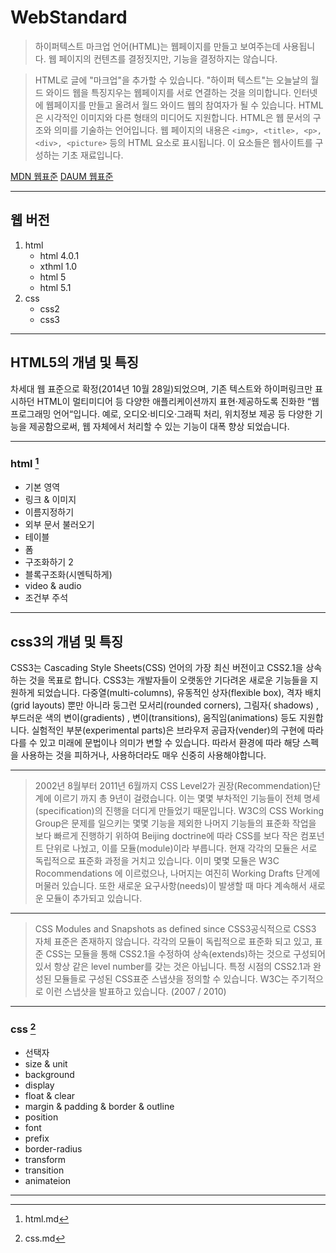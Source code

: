 # WebStandard
> 하이퍼텍스트 마크업 언어(HTML)는 웹페이지를 만들고 보여주는데 사용됩니다. 웹 페이지의 컨텐츠를 결정짓지만, 기능을 결정하지는 않습니다.

> HTML로 글에 "마크업"을 추가할 수 있습니다. "하이퍼 텍스트"는 오늘날의 월드 와이드 웹을 특징지우는 웹페이지를 서로 연결하는 것을 의미합니다. 인터넷에 웹페이지를 만들고 올려서 월드 와이드 웹의 참여자가 될 수 있습니다. HTML은 시각적인 이미지와 다른 형태의 미디어도 지원합니다. HTML은 웹 문서의 구조와 의미를 기술하는 언어입니다. 웹 페이지의 내용은 `<img>, <title>, <p>, <div>, <picture>` 등의 HTML 요소로 표시됩니다. 이 요소들은 웹사이트를 구성하는 기초 재료입니다.

[MDN 웹표준](https://developer.mozilla.org/ko/docs/Web/HTML)
[DAUM 웹표준](http://darum.daum.net/convention/html)

___
## 웹 버전
1. html  
    * html 4.0.1
    * xthml 1.0
    * html 5
    * html 5.1
2. css
    * css2
    * css3

___
## HTML5의 개념 및 특징

차세대 웹 표준으로 확정(2014년 10월 28일)되었으며, 기존 텍스트와 하이퍼링크만 표시하던 HTML이 멀티미디어 등 다양한 애플리케이션까지 표현·제공하도록 진화한 “웹 프로그래밍 언어“입니다. 예로, 오디오·비디오·그래픽 처리, 위치정보 제공 등 다양한 기능을 제공함으로써, 웹 자체에서 처리할 수 있는 기능이 대폭 향상 되었습니다.
___
### html [^1]
  * 기본 영역
  * 링크 &amp; 이미지
  * 이름지정하기
  * 외부 문서 불러오기
  * 테이블
  * 폼
  * 구조화하기 2
  * 블록구조화(시멘틱하게)
  * video & audio
  * 조건부 주석
<!-- 
___
## 
___
### svg
___
### canvas
-->
___
## css3의 개념 및 특징

CSS3는 Cascading Style Sheets(CSS) 언어의 가장 최신 버전이고 CSS2.1을 상속하는 것을 목표로  합니다.  CSS3는 개발자들이 오랫동안 기다려온 새로운 기능들을 지원하게 되었습니다. 다중열(multi-columns), 유동적인 상자(flexible box), 격자 배치(grid layouts) 뿐만 아니라 둥그런 모서리(rounded corners), 그림자( shadows) , 부드러운 색의 변이(gradients) , 변이(transitions), 움직임(animations) 등도 지원합니다. 실험적인 부분(experimental parts)은 브라우저 공급자(vender)의 구현에 따라 다를 수 있고 미래에 문법이나 의미가 변할 수 있습니다. 따라서 환경에 따라 해당 스펙을 사용하는 것을 피하거나, 사용하더라도 매우 신중히 사용해야합니다.  
___
> 2002년 8월부터 2011년 6월까지 CSS Level2가 권장(Recommendation)단계에 이르기 까지 총 9년이 걸렸습니다. 이는 몇몇 부차적인 기능들이 전체 명세(specification)의 진행을 더디게 만들었기 때문입니다. W3C의 CSS Working Group은 문제를 일으키는 몇몇 기능을 제외한 나머지 기능들의 표준화 작업을 보다 빠르게 진행하기 위하여 Beijing doctrine에 따라 CSS를 보다 작은 컴포넌트 단위로 나눴고, 이를 모듈(module)이라 부릅니다. 현재 각각의 모듈은 서로 독립적으로 표준화 과정을 거치고 있습니다. 이미 몇몇 모듈은 W3C Rocommendations 에 이르렀으나, 나머지는 여진히 Working Drafts 단계에 머물러 있습니다. 또한 새로운 요구사항(needs)이 발생할 때 마다 계속해서 새로운 모듈이 추가되고 있습니다.
___
> CSS Modules and Snapshots as defined since CSS3공식적으로 CSS3 자체 표준은 존재하지 않습니다. 각각의 모듈이 독립적으로 표준화 되고 있고, 표준 CSS는 모듈을 통해 CSS2.1을 수정하여 상속(extends)하는 것으로 구성되어있서 항상 같은 level number를 갖는 것은 아닙니다. 특정 시점의 CSS2.1과 완성된 모듈들로 구성된 CSS표준 스냅샷을 정의할 수 있습니다. W3C는 주기적으로 이런 스냅샷을 발표하고 있습니다. (2007 / 2010)

___
### css [^2]
  * 선택자
  * size &amp; unit
  * background
  * display
  * float & clear
  * margin &amp; padding &amp; border &amp; outline
  * position
  * font
  * prefix
  * border-radius
  * transform
  * transition
  * animateion
___

[^1]: html.md
[^2]: css.md
